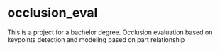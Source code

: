 # occlusion_eval
This is a project for a bachelor degree. Occlusion evaluation based on keypoints detection and modeling based on part relationship
